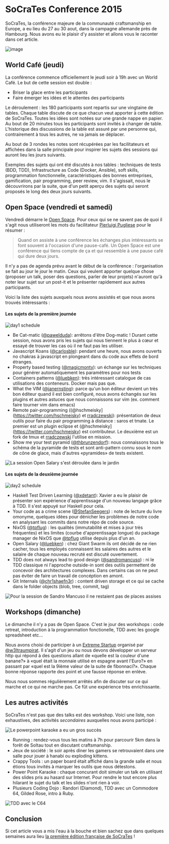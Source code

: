 # SoCraTes Conference 2015

SoCraTes, la conférence majeure de la communauté craftsmanship en Europe, a eu lieu du 27 au 30 aout, dans la campagne allemande près de Hambourg. Nous avons eu le plaisir d'y assister et allons vous le raconter dans cet article.

![image](kickoff.png)

## World Café (jeudi)

La conférence commence officiellement le jeudi soir à 19h avec un World Café. Le but de cette session est double : 

* Briser la glace entre les participants
* Faire émerger les idées et le attentes des participants

Le déroulement : les 180 participants sont repartis sur une vingtaine de tables. Chaque table discute de ce que chacun veut apporter à cette édition de SoCraTes. Toutes les idées sont notées sur une grande nappe en papier. Au bout de 20 minutes tous les participants sont invités à changer de table. L'historique des discussions de la table est assuré par une personne qui, contrairement à tous les autres, ne va jamais se déplacer.

Au bout de 3 rondes les notes sont récupérées par les facilitateurs et affichées dans la salle principale pour inspirer les sujets des sessions qui auront lieu les jours suivants. 

Exemples des sujets qui ont été discutés à nos tables : techniques de tests (BDD, TDD), Infrastructure as Code (Docker, Ansible), soft skills, programmation fonctionnelle, caractéristiques des bonnes entreprises, gamification, pair programming, peer review, vim. Il s'agissait, nous le découvrirons par la suite, que d'un petit aperçu des sujets qui seront proposés le long des deux jours suivants.

## Open Space (vendredi et samedi)

Vendredi démarre le [Open Space](https://fr.wikipedia.org/wiki/M%C3%A9thodologie_Forum_Ouvert). Pour ceux qui se ne savent pas de quoi il s'agit nous utiliseront les mots du facilitateur [Pierluigi Pugliese](http://blog.connexxo.com/) pour le résumer :
 
> Quand on assiste à une conférence les échanges plus intéressants se font souvent à l'occasion d'une pause-café. Un Open Space est une conférence qui tiens compte de ça et qui ressemble à une pause café qui dure deux jours.

Il n'y a pas de agenda prévu avant le début de la conférence : l'organisation se fait au jour le jour le matin. Ceux qui veulent apporter quelque chose (proposer un talk, poser des questions, parler de leur projets) n'auront qu'à noter leur sujet sur un post-it et le présenter rapidement aux autres participants.

Voici la liste des sujets auxquels nous avons assistés et que nous avons trouvés intéressants :

#### Les sujets de la première journée
![day1 schedule](day1schedule.png)

* Be Cat-matic ([@pawelduda](https://twitter.com/pawelduda/)): arrêtons d'être Dog-matic ! Durant cette session, nous avons pris les sujets qui nous tiennent le plus à cœur et essayé de trouver les cas où il ne faut pas les utiliser.
* Javascript Koans ([@carlosble](https://twitter.com/carlosble/)): pendant une heure, nous avons ouverts no chakras à javascript en plongeant dans du code aux effets de bord étranges.
* Property based testing ([@magicmonty](https://twitter.com/magicmonty)): un échange sur les techniques pour générer automatiquement les paramètres pour nos tests
* Containers patterns ([@luebken](https://twitter.com/luebken/)): très intéressant catalogue de cas utilisations des conteneurs. Docker mais pas que.
* What the VIM ([@janernsting](https://twitter.com/janernsting)): parce qu'un bon éditeur devient un très bon éditeur quand il est bien configuré, nous avons échangés sur les plugins et autres astuces que nous connaissons sur vim (ex. comment faire tourner vim dans emacs)
* Remote pair-programming ((@hschmeisky](https://twitter.com/hschmeisky) et [rradczewski](https://twitter.com/rradczewski)): présentation de deux outils pour faire du pair programming à distance : saros et tmate. Le premier est un plugin eclipse et (@hschmeisky](https://twitter.com/hschmeisky) est contributeur. Le deuxième est un fork de tmux et [rradczewski](https://twitter.com/rradczewski) l'utilise en mission.
* Show me your test pyramid ([@thbrunzendorf](https://twitter.com/thbrunzendorf)): nous connaissons tous le schéma de la pyramide de tests et sont anti-pattern connu sous le nom de cône de glace, mais d'autres «pyramides» de tests existent.

![La session Open Salary s'est déroulée dans le jardin](outdoor.jpg)


#### Les sujets de la deuxième journée
![day2 schedule](day2schedule.png)

* Haskell Test Driven Learning ([@xdetant](https://twitter.com/xdetant)): Xavier a eu le plaisir de présenter son expérience d'apprentissage d'un nouveau langage grâce à TDD. Il s'est appuyé sur Haskell pour cela.
* Your code as a crime scene ([@StefanSeegers](https://twitter.com/StefanSeegers)) : note de lecture du livre omonyme, quelques idées pour dénicher les problèmes de notre code en analysant les commits dans notre répo de code source.
* NixOS ([@tpflug](https://twitter.com/tpflug/)) : les qualités (immutabilité et mises à jour très fréquentes) et les limites (courbe d'apprentissage longue) du package manager de NixOS que [@tpflug](https://twitter.com/tpflug/) utilise depuis plus d'un an. 
* Open Salary ([@luebken](https://twitter.com/luebken/)) : chez Giant Swarm ils ont décidé de ne rien cacher, tous les employés connaissent les salaires des autres et le salaire de chaque nouveau recruté est discuté ouvertement.
* TDD does not always lead to good design ([@sandromancuso](https://twitter.com/sandromancuso/)) : ni le TDD classique ni l'approche outside-in sont des outils permettent de concevoir des architectures complexes. Dans certains cas on ne peut pas éviter de faire un travail de concéption en amont.
* Git Internals ([@chr1shaefn3r](https://twitter.com/chr1shaefn3r)) : content driven storage et ce qui se cache dans le folder objects (blob, tree, commit, tag)

![Pour la session de Sandro Mancuso il ne restaient pas de places assises](sandro-small.png)

## Workshops (dimanche)

Le dimanche il n'y a pas de Open Space. C'est le jour des workshops : code retreat, introduction à la programmation fonctionelle, TDD avec les google spreadsheet etc...

Nous avons choisi de participer à un [Extreme Startup](https://github.com/rchatley/extreme_startup) organisé par [@w3ltraumpirat](https://twitter.com/w3ltraumpirat). Il s'agit d'un jeu ou nous devons développer un serveur http qui répond à des questions allant de «quelle est la couleur d'une banane?» à «quel était la monnaie utilisé en espagne avant l'Euro?» en passant par «quel est la 9ième valeur de la suite de fibonnaci?». Chaque bonne réponse rapporte des point et une fausse réponse en enlève.

Nous nous sommes régulièrement arrêtés afin de discuter sur ce qui marche et ce qui ne marche pas. Ce fût une expérience très enrichissante.

## Les autres activités

SoCraTes n'est pas que des talks est des workshop. Voici une liste, non exhaustives, des activités *secondaires* auxquelles nous avons participé :

![Le powerpoint karaoke a eu un gros succès](pptkaraoke2-small.jpg)

* Running : rendez-vous tous les matins à 7h pour parcourir 5km dans la forêt de Soltau tout en discutant craftsmanship.
* Jeux de société : le soir après diner les gamers se retrouvaient dans une salle pour jouer à hanabi ou exploding kittens.
* Crappy Tools : un paper board était affiché dans la grande salle et nous étions tous invités à marquer les outils que nous détestons.
* Power Point Karaoke : chaque concurant doit simuler un talk en utilisant des slides pris au hasard sur Internet. Pour rendre le tout encore plus hilarant le sujet du talk et les slides n'ont rien à voir.
* Plusieurs Coding Dojo : Randori (Diamond), TDD avec un Commodore 64, Gilded Rose, intro à Ruby.

![TDD avec le C64](c64tdd-small.png)

## Conclusion

Si cet article vous a mis l'eau à la bouche et bien sachez que dans quelques semaines aura lieu [la première édition française de SoCraTes](https://socrates-fr.github.io/) !
